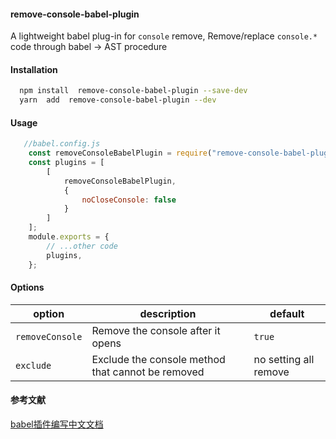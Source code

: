 
#### remove-console-babel-plugin
A lightweight babel plug-in for `console` remove, Remove/replace `console.*` code through babel -> AST procedure


#### Installation
```sh
  npm install  remove-console-babel-plugin --save-dev
  yarn  add  remove-console-babel-plugin --dev
```


#### Usage

```javascript
   //babel.config.js
    const removeConsoleBabelPlugin = require("remove-console-babel-plugin");
    const plugins = [
        [
            removeConsoleBabelPlugin,
            {
                noCloseConsole: false
            }
        ]
    ];
    module.exports = {
        // ...other code
        plugins,
    };

```

#### Options

| option   | description  | default   | 
| ------- | ---------- | --------- |
| `removeConsole` | Remove the console after it opens | `true` |
| `exclude` | Exclude the console method that cannot be removed | no setting all remove |

#### 参考文献
[babel插件编写中文文档](https://github.com/jamiebuilds/babel-handbook/blob/master/translations/zh-Hans/plugin-handbook.md)

